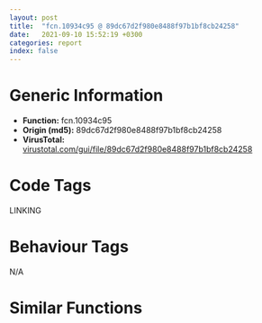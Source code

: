 ```yaml
---
layout: post
title:  "fcn.10934c95 @ 89dc67d2f980e8488f97b1bf8cb24258"
date:   2021-09-10 15:52:19 +0300
categories: report
index: false
---
```


# Generic Information
- **Function:** fcn.10934c95
- **Origin (md5):** 89dc67d2f980e8488f97b1bf8cb24258
- **VirusTotal:** [virustotal.com/gui/file/89dc67d2f980e8488f97b1bf8cb24258][virustotal_ref]

# Code Tags
<span class="tag" id="LINKING">LINKING</span>


# Behaviour Tags
<span class="bhv-tag" id="na">N/A</span>

# Similar Functions
<script type="text/javascript" src="https://www.gstatic.com/charts/loader.js"></script>
<script type="text/javascript">

    google.charts.load('current', {'packages':['corechart']});
    google.charts.setOnLoadCallback(drawChart);

    function drawChart() {
    var data = new google.visualization.DataTable();
        data.addColumn('number', 'X');
        data.addColumn('number', 'Y');
        data.addColumn({type: 'string', role: 'tooltip', 'p': {'html': true}});
        data.addColumn({'type': 'string', 'role': 'style'});
        
        data.addRows([
    [-814.117919921875, 3817.385986328125, '<b><a href="/report/fcn.10934c95@89dc67d2f980e8488f97b1bf8cb24258">fcn.10934c95</a><br>@89dc67d2f980e8488f97b1bf8cb24258</b><br>call dword[sym.imp.KERNEL32.dll_GetModuleHandleA]<br>jmp 0x10067ad6<br>mov eax, 0x62c183f0<br>lea eax, [eax-0x52bac799]<br>mov eax, eax<br>jmp fcn.10063448<br>mov esi, eax<br>test esi, esi<br>jne 0x10934815<br>jmp 0x10935d82<br>push ecx<br>mov ecx, 0x27e7126b<br>lea ecx, [ecx-0x27ddcacd]<br>cmp eax, ecx<br>pop ecx<br>jmp 0x109354ca<br>mov eax, 0x45e87562<br>lea eax, [eax-0x35e1bb0f]<br>mov eax, eax<br>jmp fcn.10063448<br>mov eax, 0x5064bdf0<br>lea eax, [eax-0x405e01a5]<br>mov eax, eax<br>jmp fcn.10063448<br>push ecx<br>mov ecx, 0x28aa49fc<br>lea ecx, [ecx-0x23ecc04b]<br>cmp eax, ecx<br>pop ecx<br>push ecx<br>call 0x10932104<br>call 0xe61cae61<br>jmp 0x10932109<br>adc dword[ebp-0x7f72a019], eax<br>xchg ebp, eax<br>cmp dl, byte[eax+ecx]<br>xchg dword[esp], eax<br>push ecx<br>mov ecx, 0x42373e8e<br>lea ecx, [ecx-0x321be002]<br>mov dword[ecx], eax<br>pop ecx<br>call int.108fd009<br>push eax<br>mov eax, 0x6e85b6b0<br>mov dh, 0x85<br>outsb dx, byte[esi]<br>lea eax, [eax+0x29542b4]<br>xchg dword[esp], eax<br>push ecx<br>push ebx<br>call 0x10932291<br>jge 0x109322ed<br>lea ebx, [ebx-0x8ca5c8]<br>jmp ebx<br>push ecx<br>mov ecx, 0x543c15ed<br>lea ecx, [ecx-0x65de8c60]<br>cmp eax, ecx<br>pushfd <br>call 0x109322d5<br>loope 0x10932257<br>add al, 0x24<br>sal byte[eax+eax+0x507dc300], 1<br>mov eax, 0x61c2f465<br>lea eax, [eax-0x6a693bc2]<br>cmp ecx, eax<br>pop eax<br>je 0x10935809<br>pushfd <br>call 0x109322fb<br>jl 0x1093227d<br>add al, 0x24<br>push ecx<br>mov ecx, 0x52c99318<br>lea ecx, [ecx-0x4e0c07de]<br>cmp eax, ecx<br>pop ecx<br>jne fcn.1006a46f<br>call fcn.100647e9<br>jmp 0x109324dc<br>and al, 0x51<br>mov ecx, 0x338e828e<br>lea ecx, [ecx-0x23732822]<br>mov dword[ecx], eax<br>pop ecx<br>call int.108fd009<br>push eax<br>push ebx<br>call 0x109324fa<br>ljmp 0x7335<br>push ecx<br>mov ecx, 0x8aeb0e48<br>lea ecx, [ecx+0x25a4657b]<br>cmp eax, ecx<br>pop ecx<br>jne 0x109320ed<br>push ecx<br>call 0x1093279a<br>jmp 0x109327f4<br>pop ecx<br>push eax<br>mov eax, 0x23a264a8<br>lea eax, [eax+0x566d941e]<br>xchg dword[esp], eax<br>add al, 0x24<br>push ecx<br>mov ecx, 0x584d7044<br>lea ecx, [ecx-0x483211f8]<br>mov dword[ecx], eax<br>pop ecx<br>call int.108fd009<br>push eax<br>mov eax, 0x4ebafa58<br>lea eax, [eax-0x7d6b052f]<br>xchg dword[esp], eax<br>push ecx<br>mov ecx, 0x7fcc2358<br>lea ecx, [ecx-0x4b2da03c]<br>xor eax, ecx<br>pop ecx<br>jmp 0x10933c04<br>jne 0x100687c0<br>jmp 0x1006b14c<br>push esi<br>or eax, 0xd0ffff73<br>jp 0x10933c55<br>push eax<br>mov eax, 0x4d079075<br>lea eax, [eax+0x2470773b]<br>xchg dword[esp], eax<br>push ecx<br>mov ecx, 0x309c1c62<br>lea ecx, [ecx-0x2080be12]<br>mov dword[ecx], eax<br>pop ecx<br>call int.108fd009<br>push eax<br>mov eax, 0x489b9428<br>lea eax, [eax-0x71510ee2]<br>xchg dword[esp], eax<br>push ecx<br>mov ecx, 0x3f271f76<br>lea ecx, [ecx+0x6cf92084]<br>xor eax, ecx<br>pop ecx<br>push eax<br>push edx<br>call 0x10933c51<br>ja 0x10933cac<br>lea edx, [edx+0xa2ea]<br>call edx<br>mov byte[0xd2ff0000], al<br>jle 0x10933bfd<br>js 0x10933cb6<br>sbb edx, dword[eax]<br>xor eax, 0x552e26ba<br>jmp eax<br>push es<br>mov bh, 0xd9<br>xchg dword[esp], eax<br>push ecx<br>mov ecx, 0x562c7e65<br>jle 0x10933ce4<br>push esi<br>lea ecx, [ecx-0x23c628a5]<br>xor eax, ecx<br>pop ecx<br>push eax<br>mov eax, 0x4e40ebf8<br>lea eax, [eax-0x71ba197c]<br>xchg dword[esp], eax<br>push ecx<br>jmp 0x1093f08e<br>mov eax, dword[0xe9c13b81]<br>sbb al, 0<br>add al, ch<br>push ecx<br>mov ecx, 0x50d9f892<br>lea ecx, [ecx-0x50d0b202]<br>cmp eax, ecx<br>pop ecx<br>push edx<br>call 0x10933d05<br>loop 0x10933d60<br>lea edx, [edx-0x14d3]<br>jmp edx<br>call 0x10933d66<br>js 0x10933dbf<br>lea eax, [eax+0x3839]<br>call eax<br>ljmp 0x5059<br>lea esp, [esp+4]<br>pop ecx<br>push eax<br>xor eax, 0x898d47d3<br>shr byte[edi-0x59], cl<br>push ss<br>xor eax, ecx<br>pop ecx<br>call fcn.1006a787<br>jns 0x10933e11<br>mov eax, 0x6c7da403<br>lea eax, [eax-0x19fdd0ae]<br>xchg dword[esp], eax<br>push ecx<br>mov ecx, 0x1f5c20dc<br>lea ecx, [ecx-0xf40bfbc]<br>mov dword[ecx], eax<br>pop ecx<br>call int.108fd009<br>push eax<br>mov eax, 0x2319dcfa<br>lea eax, [eax+0x534e063b]<br>xchg dword[esp], eax<br>push ecx<br>mov ecx, 0x42cfdab8<br>lea ecx, [ecx+0x2c5712bc]<br>xor eax, ecx<br>pop ecx<br>push eax<br>call fcn.10936908<br>jmp 0x10933dae<br>xor eax, 0xeac09e4a<br>jmp eax<br>mov eax, 0x6858130c<br>lea eax, [eax-0x58515661]<br>mov eax, eax<br>jmp fcn.10063448<br>push ecx<br>mov ecx, 0x624274e6<br>lea ecx, [ecx-0x3a1e85e5]<br>cmp eax, ecx<br>pop ecx<br>jne fcn.10934c95<br>push edx<br>call fcn.109347ea<br>ja 0x10934845<br>pop edx<br>lea edx, [edx-0x8d14d9]<br>jmp edx<br>push eax<br>mov eax, 0x520a17be<br>lea eax, [eax+0x3c49a1c9]<br>xchg dword[esp], eax<br>push eax<br>mov eax, 0x41682c02<br>lea eax, [eax-0x178fceee]<br>xchg dword[esp], eax<br>call int.108fd009<br>push eax<br>mov eax, 0x47b82696<br>lea eax, [eax-0x41591078]<br>xchg dword[esp], eax<br>push ecx<br>cmpsb byte[esi], byte<br>mov esi, 0x51240487<br>mov ecx, 0x3ea56c28<br>lea ecx, [ecx+0x51d74a86]<br>xor eax, ecx<br>pop ecx<br>push eax<br>mov eax, 0x261be870<br>push ecx<br>call fcn.10934868<br>jp 0x109348c2<br>pop ecx<br>lea ecx, [ecx+0x5fc5]<br>jmp ecx<br>test dword[ebx+edx*2], esi<br>add al, ch<br>dec esi<br>push ebx<br>jae 0x109348cb<br>push dword[ebx+ebx*2+0x59]<br>je 0x10934929<br>pop ecx<br>jne 0x109378f4<br>call fcn.109397d9<br>jns 0x10934935<br>mov byte[ebp-4], 0x6c<br>mov byte[ebp-3], 0x6c<br>mov byte[ebp-2], 0<br>push eax<br>je 0x1006577b<br>jmp 0x10936dcb<br>add al, 0x51<br>mov ecx, 0x71c3fdf9<br>lea ecx, [ecx-0x61a89af9]<br>push edi<br>sahf <br>mov dword[ecx], eax<br>pop ecx<br>call int.108fd009<br>push eax<br>mov eax, 0x3bf396dc<br>lea eax, [eax-0xeba1451]<br>xchg dword[esp], eax<br>push ecx<br>mov ecx, 0x6063c1fa<br>lea ecx, [ecx+0x37430d78]<br>xor eax, ecx<br>pop ecx<br>push eax<br>mov eax, 0x4972b58c<br>lea eax, [eax+0x7bab737e]<br>xchg dword[esp], eax<br>push ecx<br>call fcn.1093cfa3<br>jno 0x109349c8<br>mov ecx, 0x716c0e01<br>lea ecx, [ecx-0x375af506]<br>cmp eax, ecx<br>pop ecx<br>call fcn.109370d3<br>jne 0x109349e8<br>pop ebx<br>pop eax<br>je 0x1093fa5a<br>jmp 0x1006aeae<br>jmp ecx<br>rcr dword[ecx+0x50], 0xc7<br>sal al, 0xa2<br>dec esi<br>cmp dword[ebp+0x682af880], ecx<br>pop ebp<br>xchg dword[esp], eax<br>push ecx<br>mov ecx, 0x21604ca0<br>lea ecx, [ecx-0x1144ec88]<br>mov dword[ecx], eax<br>pop ecx<br>call int.108fd009<br>push eax<br>mov eax, 0x417fb0d7<br>lea eax, [eax+0x75128825]<br>xchg dword[esp], eax<br>call fcn.1093dd06<br>loope 0x10934a7b<br>mov ebp, esp<br>mov eax, dword[0x101b5824]<br>xor eax, 0xf3c6a976<br>push ebx<br>call 0x10934a39<br>jns 0x10934a95<br>lea ebx, [ebx-0x8d1bdc]<br>jmp ebx<br>mov ecx, 0x64cc3ee2<br>lea ecx, [ecx-0x1f17f6dc]<br>xor eax, ecx<br>pop ecx<br>push eax<br>push eax<br>call 0x10934a92<br>jecxz 0x10934aeb<br>lea eax, [eax+0x42d9]<br>jmp eax<br>fld dword[edx]<br>add bh, bh<br>loopne 0x10934b10<br>popfd <br>lea eax, [eax-0x5f746d1]<br>xchg dword[esp], eax<br>push ecx<br>mov ecx, 0x5643533a<br>lea ecx, [ecx-0x4627f0d2]<br>mov dword[ecx], eax<br>pop ecx<br>call int.108fd009<br>push eax<br>mov eax, 0x27590600<br>lea eax, [eax-0xfd9b25a]<br>xchg dword[esp], eax<br>push ecx<br>mov ecx, 0x187c712a<br>lea ecx, [ecx-0x5d103bae]<br>xor eax, ecx<br>pop ecx<br>push eax<br>mov eax, 0x45d544d6<br>lea eax, [eax-0x7fd9559b]<br>push ebx<br>call 0x10934aef<br>ljmp 0xa1<br>add byte[eax], al<br>add dl, ch<br>pop ebx<br>lea ebx, [ebx+0xa1ca]<br>jmp ebx<br>loop 0x10934b47<br>pop es<br>dec edi<br>lea ecx, [ecx+0x4ee2d9fa]<br>xor eax, ecx<br>pop ecx<br>push eax<br>mov eax, 0x2bf5c040<br>lea eax, [eax+0x2647f245]<br>xchg dword[esp], eax<br>push ecx<br>mov ecx, 0x5a078299<br>lea ecx, [ecx-0x49ec22dd]<br>mov dword[ecx], eax<br>pop ecx<br>call int.108fd009<br>push eax<br>call fcn.109361d6<br>jnp 0x10934ba3<br>add byte[ebx+0x59], bh<br>pop ecx<br>je 0x10937411<br>jmp 0x1093246e<br>mov ah, 0x64<br>dec eax<br>push ecx<br>call 0x10934bad<br>ja 0x10934c07<br>lea ecx, [ecx-0x38af]<br>call ecx<br>jmp 0xb355130c<br>sbb dh, dl<br>jb 0x10934bd1<br>jmp eax<br>loopne 0x10934c2f<br>lea ecx, [ecx-0x1436e24e]<br>xor eax, ecx<br>pop ecx<br>push eax<br>mov eax, 0x484cca42<br>lea eax, [eax-0x61e17832]<br>xchg dword[esp], eax<br>push ecx<br>mov ecx, 0x2c545048<br>lea ecx, [ecx-0x1c38f394]<br>mov dword[ecx], eax<br>pop ecx<br>call int.108fd009<br>push eax<br>mov eax, 0x4ae110ba<br>loope 0x10934c53<br>lea eax, [eax-0x4ca12670]<br>xchg dword[esp], eax<br>push ecx<br>mov ecx, 0x2c0e8696<br>lea ecx, [ecx+0x68d98ede]<br>push ecx<br>call 0x10934c26<br>jp 0x10934c80<br>lea ecx, [ecx+0x251f]<br>call ecx<br>loopne 0x10934bce<br>pop eax<br>je 0x1093bc3b<br>jmp 0x1093277d<br>sbb byte[eax-0x73], cl<br>and dh, 0xca<br>idiv dword[edx-0x79]<br>add al, 0x24<br>push ecx<br>mov ecx, 0x41a2d039<br>lea ecx, [ecx-0x31876b2d]<br>mov dword[ecx], eax<br>pop ecx<br>call int.108fd009<br>push eax<br>mov eax, 0x68bb8940<br>lea eax, [eax-0x2e2eb64]<br>xchg dword[esp], eax<br>push ecx<br>push ebx<br>call 0x10934c8b<br>jp 0x10934ce7<br>lea ebx, [ebx-0x8cfcf2]<br>call ebx<br>jmp 0x10934ce7<br>push ecx<br>push ecx<br>mov ecx, 0x495177ba<br>lea ecx, [ecx-0x4493ec00]<br>cmp eax, ecx<br>pop ecx<br>jmp 0x10939a9e<br>add al, 0xf<br>test byte[eax], ch<br>lahf <br>add byte[eax], al<br>jmp 0x1093dbaf<br>push ecx<br>mov ecx, 0x4cfbd190<br>lea ecx, [ecx-0x483e44d1]<br>cmp eax, ecx<br>pop ecx<br>jne 0x109322bf<br>jmp 0x10062d68<br>mov eax, 0x8b3f06d8<br>lea eax, [eax-0x7b384cfd]<br>mov eax, eax<br>jmp fcn.10063448<br>push ecx<br>mov ecx, 0x27d6b2ac<br>lea ecx, [ecx-0x2318e5f2]<br>cmp eax, ecx<br>push eax<br>call 0x10936328<br>call 0x4713f084<br>mov dword[0xd0ffffff], eax<br>jb 0x1093638c<br>pop ecx<br>lea ecx, [ecx-0x4581a948]<br>mov dword[ecx], eax<br>pop ecx<br>call int.108fd009<br>push eax<br>mov eax, 0x37420eff<br>lea eax, [eax-0x35060736]<br>xchg dword[esp], eax<br>push ecx<br>mov ecx, 0x3066256b<br>lea ecx, [ecx+0x19d4c609]<br>xor eax, ecx<br>pop ecx<br>push eax<br>mov eax, 0x2691e0d7<br>lea eax, [eax-0xd32147]<br>xchg dword[esp], eax<br>push ecx<br>mov ecx, 0x70c88988<br>lea ecx, [ecx-0x60ad2a7c]<br>jmp 0x1093fdab<br>lea eax, [eax+0x25999318]<br>cmp ecx, eax<br>push ecx<br>call 0x1093639b<br>js 0x109363f5<br>lea ecx, [ecx-0x8d1446]<br>call ecx<br>loope 0x10936343<br>pop ecx<br>call int.108fd009<br>push eax<br>mov eax, 0x479f7e70<br>lea eax, [eax+0x57815f85]<br>xchg dword[esp], eax<br>push ecx<br>mov ecx, 0x390ca6e0<br>lea ecx, [ecx+0xaf7fe46]<br>xor eax, ecx<br>pop ecx<br>push eax<br>mov eax, 0x6ecf1e40<br>lea eax, [eax-0x754a826]<br>xchg dword[esp], eax<br>push ecx<br>mov ecx, 0x2d292301<br>lea ecx, [ecx-0x1d0dc25d]<br>mov dword[ecx], eax<br>pop ecx<br>push ecx<br>call 0x109363f3<br>jnp 0x1093644d<br>lea ecx, [ecx-0x8cfdd5]<br>mov dword[ebx], ebp<br>add dh, byte[ebx-1]<br>call ecx<br>call 0xd1c6bd5a<br>pop ecx<br>push eax<br>mov eax, 0x444d999b<br>lea eax, [eax+0x35c25f15]<br>xchg dword[esp], eax<br>push ecx<br>mov ecx, 0x88261bd1<br>lea ecx, [ecx-0x780abd89]<br>mov dword[ecx], eax<br>pop ecx<br>call int.108fd009<br>push eax<br>mov eax, 0x39f46756<br>lea eax, [eax-0x6cd8ab1f]<br>xchg dword[esp], eax<br>push ecx<br>mov ecx, 0x316fba4f<br>lea ecx, [ecx+0x22ae716d]<br>xor eax, ecx<br>jmp 0x109327e5<br>pop ebx<br>je 0x1006a564<br>jmp 0x1093b456<br>push ecx<br>mov ecx, 0x555d8ff0<br>lea ecx, [ecx-0x50a00540]<br>cmp eax, ecx<br>pop ecx<br>push ecx<br>call 0x1093699d<br>jecxz 0x109369f7<br>lea ecx, [ecx-0x9dc]<br>jmp ecx<br>inc edx<br>push ecx<br>add byte[eax], al<br>jmp 0x10934eea<br>call fcn.108698a4<br>pop ecx<br>jmp 0x10067ad6<br>mov eax, 0x45d5e988<br>lea eax, [eax-0x35cf2d91]<br>mov eax, eax<br>jmp fcn.10063448<br>push ecx<br>mov ecx, 0x39ef3e0c<br>lea ecx, [ecx-0x39e5f672]<br>cmp eax, ecx<br>push ecx<br>call 0x1093790a<br>jnp 0x10937964<br>lea ecx, [ecx-0x8cef49]<br>call ecx<br>jne 0x10937970<br>pop ebx<br>mov eax, 0x2851de02<br>lea eax, [eax+0x6e92d4de]<br>xchg dword[esp], eax<br>push ecx<br>mov ecx, 0x28982b20<br>lea ecx, [ecx-0x187ccd6c]<br>mov dword[ecx], eax<br>pop ecx<br>call int.108fd009<br>push eax<br>mov eax, 0x672b3aa7<br>lea eax, [eax+0x2db31a97]<br>xchg dword[esp], eax<br>push ecx<br>mov ecx, 0x87e2ee3a<br>lea ecx, [ecx-0x1d70a036]<br>xor eax, ecx<br>pop ecx<br>push eax<br>mov eax, 0x9d0eb3cd<br>push edx<br>call 0x10937968<br>ja 0x109379c3<br>add byte[eax], al<br>add byte[edi+0x5a], dh<br>lea edx, [edx-0x8d00de]<br>call edx<br>jle 0x10937910<br>sar byte[esi-0x63], cl<br>je 0x1093e1b5<br>jmp 0x10936986<br>xor eax, ecx<br>pop ecx<br>push eax<br>jmp 0x1093999d<br>mov eax, 0x2bc5c9ef<br>lea eax, [eax+0x46898a94]<br>xchg dword[esp], eax<br>push ecx<br>mov ecx, 0x4115a180<br>lea ecx, [ecx-0x30fa3d4c]<br>mov dword[ecx], eax<br>pop ecx<br>call int.108fd009<br>push ecx<br>mov ecx, 0x8e90983c<br>lea ecx, [ecx+0x374b917e]<br>xor eax, ecx<br>pop ecx<br>push ecx<br>mov ecx, 0x326ec910<br>lea ecx, [ecx-0x225364d8]<br>mov dword[ecx], eax<br>pop ecx<br>push eax<br>push ecx<br>call 0x109399e9<br>loop 0x10939a43<br>lea ecx, [ecx+0x1796]<br>jmp ecx<br>je 0x109340e9<br>jmp 0x10062d38<br>jne 0x109408f2<br>jmp 0x1093b90b<br>push eax<br>mov eax, 0x4339f8a2<br>lea eax, [eax+0x7319b0cc]<br>cmp ecx, eax<br>pop eax<br>je 0x10066d74<br>call fcn.10064761<br>jmp 0x1093b258<br>sal byte[esi+0x74], 0x92<br>aaa <br>lea eax, [eax+0x50b277e6]<br>xchg dword[esp], eax<br>push eax<br>mov eax, 0x31945d88<br>lea eax, [eax+0x1bc9d253]<br>xchg dword[esp], eax<br>call int.108fd009<br>push eax<br>mov eax, 0x62cf6d7e<br>lea eax, [eax+0x25757ecc]<br>xchg dword[esp], eax<br>push ecx<br>mov ecx, 0x472e8d69<br>lea ecx, [ecx+0x7ea67041]<br>xor eax, ecx<br>pop ecx<br>push eax<br>mov eax, 0x966d3379<br>lea eax, [eax-0x490f0388]<br>call fcn.10935022<br>jnp 0x1093b300<br>push ecx<br>mov ecx, 0x42ffc953<br>lea ecx, [ecx-0x42f683c4]<br>cmp eax, ecx<br>pop ecx<br>call fcn.109345db<br>jb 0x1093b320<br>mov dword[ecx], eax<br>pop ecx<br>call int.108fd009<br>push eax<br>mov eax, 0x2001ecdc<br>lea eax, [eax+0x4cce9a2b]<br>xchg dword[esp], eax<br>push ecx<br>mov ecx, 0x68e73f03<br>lea ecx, [ecx-0x4f432a6d]<br>xor eax, ecx<br>pop ecx<br>push eax<br>mov eax, 0x2e140220<br>lea eax, [eax-0x42eb19d8]<br>xchg dword[esp], eax<br>push ecx<br>mov ebp, 0x51240487<br>mov ecx, 0x61cab146<br>inc esi<br>mov cl, 0xca<br>popal <br>lea ecx, [ecx-0x51af5736]<br>mov dword[ecx], eax<br>push edx<br>call 0x1093b313<br>jnp 0x1093b36e<br>lea edx, [edx-0x8d3230]<br>call edx<br>jno 0x1093b36e<br>mov eax, 0x626bd770<br>lea eax, [eax+0x41e574f4]<br>cmp ecx, eax<br>push eax<br>call 0x1093b333<br>ja 0x1093b38c<br>jo 0x1093b2f9<br>imul esp, dword[edx-0x73], 0xffffff80<br>hlt <br>lea eax, [eax-0x8d528c]<br>call eax<br>je 0x1093b399<br>pop ebx<br>pop ecx<br>jne 0x109347cd<br>jmp 0x109403a5<br>and byte[ebp+0x30], 0x87<br>add al, 0x24<br>push ecx<br>mov ecx, 0x6967044e<br>lea ecx, [ecx+0x1a17efee]<br>xor eax, ecx<br>pop ecx<br>push eax<br>mov eax, 0x4c2b5ecc<br>lea eax, [eax+0x48868ce6]<br>xchg dword[esp], eax<br>and dh, 0x8c<br>xchg byte[eax-0x79], cl<br>add al, 0x24<br>push ecx<br>mov ecx, 0x37556adb<br>push ebp<br>aaa <br>call fcn.10067778<br>ljmp 0xd8bc<br>push ecx<br>mov ecx, 0x57e15366<br>lea ecx, [ecx+0x526de45d]<br>cmp eax, ecx<br>pop ecx<br>jmp 0x10933136<br>push eax<br>mov eax, 0x2cb8ee94<br>lea eax, [eax+0x508aef71]<br>cmp ecx, eax<br>pop eax<br>je 0x10930727<br>jmp 0x100631dc<br>mov eax, 0x1a6e62d8<br>lea eax, [eax-0xa67a815]<br>mov eax, eax<br>jmp fcn.10063448<br>mov eax, 0x45c5a41c<br>lea eax, [eax-0x35bee501]<br>mov eax, eax<br>jmp fcn.10063448<br>jne fcn.109314a4<br>jmp 0x1093b1e1<br>mov dword[ecx], eax<br>pop ecx<br>call int.108fd009<br>push eax<br>mov eax, 0x7a22e1ca<br>lea eax, [eax-0x77e6d9eb]<br>xchg dword[esp], eax<br>push ecx<br>add dword[ecx-0x18], ebx<br>push esi<br>sar bl, cl<br>call dword[eax-0x39]<br>ror dl, 0xe1<br>and bh, byte[edx-0x73]<br>adc byte[0x87881926], 4<br>and al, 0x51<br>mov ecx, 0x87ec4210<br>lea ecx, [ecx+0x761e7afa]<br>xor eax, ecx<br>pop ecx<br>push eax<br>mov eax, 0x28674940<br>lea eax, [eax-0x2a8899a]<br>xchg dword[esp], eax<br>push ecx<br>mov ecx, 0x37e3dc90<br>lea ecx, [ecx-0x27c87d80]<br>mov dword[ecx], eax<br>call fcn.1094063f<br>loop 0x1093fe49<br>push eax<br>mov eax, 0x4f69e12c<br>lea eax, [eax+0x1b8eabd5]<br>cmp ecx, eax<br>pop eax<br>call fcn.1093ec2a<br>jne 0x1093fdac<br>xchg dword[esp], eax<br>push ecx<br>mov ecx, 0x4aa007d4<br>lea ecx, [ecx-0x3a84a9c8]<br>mov dword[ecx], eax<br>pop ecx<br>call int.108fd009<br>push eax<br>mov eax, 0x48cf8a8a<br>lea eax, [eax-0x1f56b002]<br>xchg dword[esp], eax<br>push ecx<br>mov ecx, 0x451a805c<br>lea ecx, [ecx+0xdba591a]<br>xor eax, ecx<br>pop ecx<br>push eax<br>mov eax, 0x6a349084<br>lea eax, [eax+0x3fcdb48d]<br>rol byte[eax+edx*4-0x7f7295cc], 0x8d<br>mov ah, 0xcd<br>aas <br>xchg dword[esp], eax<br>pushfd <br>call 0x1093fe5e<br>jp 0x1093fde0<br>add al, 0x24<br>sbb cl, byte[edi]<br>push eax<br>mov eax, 0x44774036<br>lea eax, [eax+0x38cc9dcc]<br>cmp ecx, eax<br>pop eax<br>push edx<br>call 0x109403bc<br>jb 0x10940417<br>lea edx, [edx-0xdd46]<br>jmp edx<br>inc ebx<br>lea ecx, [ecx-0x3367a1ea]<br>mov dword[ecx], eax<br>pop ecx<br>call int.108fd009<br>push eax<br>mov eax, 0x92f3eb1f<br>lea eax, [eax-0x40045a8b]<br>xchg dword[esp], eax<br>push ecx<br>mov ecx, 0x383121d4<br>lea ecx, [ecx-0x75fa2560]<br>push eax<br>call 0x1094044a<br>add eax, 0x1e8508a<br>add byte[eax], al<br>add byte[ecx+0x58], dh<br>jno 0x109404a3<br>lea eax, [eax-0x8d66d8]<br>call eax<br>jecxz 0x109404ad<br>je 0x1093c3a2<br>jmp 0x10936312<br>xchg dword[esp], eax<br>push ecx<br>mov ecx, 0x57a0cb3c<br>call fcn.100697b9<br>jmp 0x10940441<br>push ecx<br>mov ecx, 0x23558a30<br>lea ecx, [ecx+0x4ce64e7]<br>cmp eax, ecx<br>pop ecx<br>jmp 0x1093c54f<br><eoc> ', 'point { fill-color: #e0440e; }'],
[2252.456298828125, 786.8087768554688, '<b><a href="/report/fcn.10942a8b@89dc67d2f980e8488f97b1bf8cb24258">fcn.10942a8b</a><br>@89dc67d2f980e8488f97b1bf8cb24258</b><br>mov eax, 0x5423fd30<br>lea eax, [eax-0x441d1f60]<br>mov eax, eax<br>jmp loc.10063c34<br>mov eax, 0x658116d5<br>lea eax, [eax-0x557a37a9]<br>mov eax, eax<br>jmp loc.10063c34<br>push ecx<br>mov ecx, 0x2c724788<br>lea ecx, [ecx-0x4985078e]<br>cmp eax, ecx<br>call fcn.1006c541<br>js 0x10942622<br>call dword[sym.imp.KERNEL32.dll_GetModuleHandleA]<br>adc eax, sym.imp.KERNEL32.dll_GetModuleHandleA<br>jmp 0x10944102<br>mov eax, 0x4c8cef04<br>lea eax, [eax-0x3c8611c0]<br>mov eax, eax<br>jmp loc.10063c34<br>sub byte[esi+0x3c], ah<br>lea ecx, [ecx-0x37a89e0e]<br>cmp eax, ecx<br>pop ecx<br>push eax<br>call 0x109429eb<br>jl 0x10942a44<br>lea eax, [eax+0x2bf]<br>jmp eax<br>pop esp<br>and al, 0x3b<br>enter 0xffffffffffffe1e8, 1<br>add byte[eax], al<br>jmp fcn.10942a8b<br>add cl, ch<br>sub al, 4<br>add byte[eax], al<br>loop 0x109429d8<br>jmp 0x10942e75<br>and al, 4<br>jne fcn.1094567d<br>jmp 0x10946680<br>call fcn.10942a71<br>jp 0x10942acd<br>pop ebx<br>lea ebx, [ebx+0x464]<br>call ebx<br>jecxz 0x10942a43<br>shr byte[ebx-0x72a7208d], 0x80<br>or dword[edi-0x49], ebp<br>mov eax, eax<br>jmp loc.10063c34<br>adc dword[edx-1], esi<br>adc dword[edx-1], esi<br>jg 0x10942ac3<br>shr cl, 0x9e<br>adc dword[edx-1], esi<br>loop 0x10942a25<br>and al, 4<br>push eax<br>mov eax, 0x350fecdc<br>lea eax, [eax+0x4c33f76d]<br>cmp ecx, eax<br>call fcn.10942f55<br>ja 0x10942b0a<br>pop ecx<br>jmp fcn.1006d7ae<br>je 0x10942b03<br>cmp ecx, eax<br>call fcn.109469fb<br>jge 0x10942a6b<br>popfd <br>je 0x1006c132<br>jmp 0x10946415<br>cmp bl, 0xd1<br>fnsave dword[eax]<br>xchg dword[esp], eax<br>push ecx<br>and al, 0x51<br>mov ecx, 0x2b23137e<br>lea ecx, [ecx-0x1b07acea]<br>mov dword[ecx], eax<br>pop ecx<br>call int.108fd009<br>push eax<br>push ebx<br>call fcn.10942b28<br>jo 0x10942b84<br>pop ebx<br>lea ebx, [ebx+0x3290]<br>call ebx<br>jle 0x10942b8b<br>pop eax<br>lea ecx, [ecx+0x30a9b96c]<br>xor eax, ecx<br>pop ecx<br>push eax<br>mov eax, 0x4cc42206<br>lea eax, [eax+0x33687028]<br>xchg dword[esp], eax<br>push ecx<br>mov ecx, 0x570f0a98<br>lea ecx, [ecx-0x46f3a49c]<br>mov dword[ecx], eax<br>pop ecx<br>push eax<br>mov eax, 0x553c2ce5<br>in eax, 0x2c<br>cmp al, 0x55<br>lea eax, [eax-0x4fa47ef2]<br>xchg dword[esp], eax<br>call int.108fd009<br>push eax<br>mov eax, 0x9ecfa7ec<br>lea eax, [eax+0x6a60ef8b]<br>push eax<br>call 0x10942b86<br>jne 0x10942bdf<br>add byte[ebp+0x58], dh<br>lea eax, [eax+0x3054]<br>push esp<br>xor byte[eax], al<br>add bh, bh<br>shl al, 1<br>pop ecx<br>add byte[eax], al<br>call eax<br>loopne 0x10942bea<br>push ecx<br>mov ecx, 0x6a8e4d80<br>lea ecx, [ecx-0x5a72e6b8]<br>mov dword[ecx], eax<br>pop ecx<br>call int.108fd009<br>push eax<br>mov eax, 0x587bac30<br>lea eax, [eax-0x1b12f131]<br>xchg dword[esp], eax<br>push ecx<br>mov ecx, 0x84f75bfa<br>lea ecx, [ecx-0x6fdf15d4]<br>xor eax, ecx<br>pop ecx<br>push eax<br>mov eax, 0x68f2d6e0<br>lea eax, [eax-0xaa378]<br>xchg dword[esp], eax<br>push ecx<br>pushfd <br>call 0x10942bde<br>jae 0x10942b60<br>add al, 0x24<br>jg 0x10942b89<br>cmpsb byte[esi], byte<br>jb 0x10942be4<br>inc ebx<br>jae 0x10942c39<br>ret <br>mov ecx, 0x4d03df9c<br>pushfd <br>fild word[ebx]<br>dec ebp<br>lea ecx, [ecx-0x484655ee]<br>cmp eax, ecx<br>pop ecx<br>jne 0x10944c0a<br>call fcn.1006d9e6<br>loope 0x10942c13<br>test byte[esi+eax], dh<br>add cl, ch<br>movsd dword<br>mov al, byte[0x8de2ff72]<br>lea esp, [esp+4]<br>pop eax<br>je 0x1094597f<br>jmp loc.1006d600<br>and al, 0x74<br>or al, 0<br>add bl, al<br>loop 0x10942be2<br>mov al, 0x65<br>sbb edx, dword[eax]<br>xor eax, 0xbc546f58<br>jmp eax<br>push eax<br>mov eax, 0x44c4c9b4<br>lea eax, [eax+0x52fcb745]<br>cmp ecx, eax<br>pop eax<br>call fcn.10942f36<br>jecxz 0x10942edd<br>mov ecx, 0x55500cde<br>lea ecx, [ecx-0x5546c851]<br>cmp eax, ecx<br>push edx<br>call 0x10942ea1<br>jbe 0x10942efc<br>lea edx, [edx-0x9db]<br>jmp edx<br>pop es<br>add byte[eax], al<br>jmp eax<br>push ecx<br>mov ecx, 0x3ad1777c<br>lea ecx, [ecx+0x59da9e9f]<br>cmp eax, ecx<br>pop ecx<br>pushfd <br>call 0x10943c99<br>loop 0x10943c1b<br>add al, 0x24<br>push cs<br>xchg ebx, eax<br>jb 0x10943c9f<br>inc ebx<br>call 0xf15603f7<br>ret <br>ret <br>mov esi, eax<br>test esi, esi<br>jne 0x109464e0<br>jmp 0x109449a6<br>lea eax, [ebp-0xc]<br>push eax<br>cmp dword[ebp+8], esi<br>push ebx<br>call 0x109449b4<br>jmp 0x72fd713<br>push ecx<br>mov ecx, 0x6e1d08bc<br>lea ecx, [ecx+0x5a67282f]<br>cmp eax, ecx<br>push eax<br>mov eax, 0x53350118<br>lea eax, [eax-0x432e221c]<br>mov eax, eax<br>jmp loc.10063c34<br>mov eax, 0x55291b39<br>lea eax, [eax-0x45223de9]<br>mov eax, eax<br>jmp loc.10063c34<br>mov eax, 0x3ef307f0<br>lea eax, [eax-0x2eec27f9]<br>mov eax, eax<br>jmp loc.10063c34<br>mov eax, 0x750a8e60<br>lea eax, [eax+0x6f52e57d]<br>xchg dword[esp], eax<br>push ecx<br>mov ecx, 0x9223c824<br>lea ecx, [ecx+0x7df79da8]<br>mov dword[ecx], eax<br>pop ecx<br>call int.108fd009<br>push eax<br>mov eax, 0x3c6617eb<br>lea eax, [eax+0x5cb80540]<br>xchg dword[esp], eax<br>push ecx<br>mov ecx, 0x31fbb49c<br>lea ecx, [ecx-0x7d54f3a0]<br>xor eax, ecx<br>jmp ecx<br>xor ecx, edx<br>or ebp, dword[ecx]<br>cmp ecx, eax<br>push edx<br>call 0x109463e3<br>jns 0x1094643e<br>lea edx, [edx-0x1c00]<br>call edx<br>jns 0x10946447<br>je 0x109466a1<br>jmp fcn.10944b47<br>je 0x109450c5<br>jmp 0x10943c82<br>push ecx<br>mov ecx, 0x20b0ac55<br>lea ecx, [ecx-0x20a765c4]<br>cmp eax, ecx<br>pushfd <br>call 0x1094642b<br>loopne 0x109463ad<br>add al, 0x24<br>pop ss<br>outsb dx, byte[esi]<br>jb 0x10946431<br>inc ebx<br>loopne 0x109463fc<br>ret <br>rol byte[eax-0x72b549e0], 0x80<br>cmp byte[ebx-0x3f743ab0], 0xe9<br>in eax, dx<br>xlatb <br>push eax<br>lds ecx, [ebx-0x28121640]<br>jno 0x10946446<br>jmp eax<br>loopne 0x109463d6<br>and al, 4<br>pop ecx<br>jne fcn.1006d9a9<br>jmp 0x10946575<br>push eax<br>mov eax, 0x5ff2a5d4<br>lea eax, [eax+0x1255c764]<br>xchg dword[esp], eax<br>push eax<br>mov eax, 0x79d8ff92<br>lea eax, [eax+0x561fd897]<br>xchg dword[esp], eax<br>call int.108fd009<br>push eax<br>mov eax, 0x6ede07c9<br>lea eax, [eax+0x6f33808c]<br>xchg dword[esp], eax<br>push ecx<br>mov ecx, 0x74e83c84<br>lea ecx, [ecx-0x408f85b4]<br>xor eax, ecx<br>pop ecx<br>push eax<br>mov eax, 0x39381de6<br>push ecx<br>call 0x10946533<br>loopne 0x1094658d<br>add al, ah<br>pop ecx<br>lea ecx, [ecx+0xb85]<br>call ecx<br>ja 0x1094658e<br>mov eax, 0x57339324<br>lea eax, [eax+0x29104fba]<br>cmp ecx, eax<br>pop eax<br>je 0x10942697<br>call fcn.10942579<br>jle 0x109465ab<br>mov ecx, 0x60332556<br>lea ecx, [ecx-0x5b759b28]<br>cmp eax, ecx<br>pop ecx<br>jne 0x1094260d<br>jmp 0x10063994<br>push eax<br>mov eax, 0x3677bffb<br>lea eax, [eax-0x1d4fc4bc]<br>cmp ecx, eax<br>pop eax<br>je 0x1006cc51<br>push ebx<br>call 0x10946592<br>add dword[eax], eax<br>add byte[eax], al<br>add byte[eax], al<br>add byte[ebx+ebx*2-0x73], dh<br>wait <br>hlt <br>je 0x109465ee<br>lea ebx, [ebx-0x190c]<br>call ebx<br>jmp 0x109465ed<br>and al, 0xf8<br>dec eax<br>jl 0x10946531<br>sbb byte[0x3b2dd2a8], 0xc8<br>pop eax<br>je 0x10945b99<br>call fcn.1006db69<br>jbe 0x1094660a<br>mov ecx, 0x3695ee63<br>lea ecx, [ecx-0x31d86432]<br>cmp eax, ecx<br>pop ecx<br>call fcn.109457c6<br>jo 0x10946627<br>pop eax<br>push ecx<br>mov ecx, 0x4db0ead0<br>lea ecx, [ecx-0x1164de00]<br>xor eax, ecx<br>pop ecx<br>push eax<br>mov eax, 0x573ec3ea<br>lea eax, [eax-0x5f102d63]<br>xchg dword[esp], eax<br>add al, 0x24<br>push ecx<br>mov ecx, 0x5791ff26<br>lea ecx, [ecx-0x47769832]<br>mov dword[ecx], eax<br>pop ecx<br>call int.108fd009<br>push eax<br>mov eax, 0x3cff24c6<br>lea eax, [eax+0x31ec7528]<br>xchg dword[esp], eax<br>push ecx<br>pushfd <br>call 0x1094661d<br>jecxz 0x1094659f<br>add al, 0x24<br>sub edx, edi<br>loopne 0x1094668e<br>sbb edx, dword[eax]<br>xor eax, 0x4aaee1ce<br>jmp eax<br>push ecx<br>mov ecx, 0x28aa5024<br>lea ecx, [ecx-0x13ca1fb8]<br>xor eax, ecx<br>pop ecx<br>push eax<br>jmp 0x10945d66<br>push eax<br>mov eax, 0x519ae000<br>lea eax, [eax+0x7f5940d1]<br>cmp ecx, eax<br>pop eax<br>push edx<br>call 0x10946697<br>enter 0x5258, 0xffffffffffffffe8<br>add dword[eax], eax<br>add byte[eax], al<br>ja 0x109466f2<br>lea edx, [edx-0x8d9255]<br>call edx<br>loop 0x10946669<br>mov eax, 0x46eaf632<br>lea eax, [eax-0x36e41647]<br>mov eax, eax<br>jmp loc.10063c34<br>sal byte[edx], 0xf6<br>ljmp 0x1be9<br>jge 0x1094674e<br>lea edx, [edx-0x585]<br>call edx<br>jmp 0x14b8cb8e<br>lea esp, [esp+4]<br><eoc> ', 'null'],
[-1882.1881103515625, -311.9020690917969, '<b><a href="/report/fcn.1093a5e5@89dc67d2f980e8488f97b1bf8cb24258">fcn.1093a5e5</a><br>@89dc67d2f980e8488f97b1bf8cb24258</b><br>add ecx, dword[ebp-0x3f388100]<br>mov byte[esi], dh<br>pop ds<br>push ebx<br>lea eax, [eax-0x43187ca1]<br>mov eax, eax<br>jmp fcn.10063448<br>jle 0x10064e72<br>xor eax, ecx<br>pop ecx<br>push eax<br>mov eax, 0x4e7d6238<br>lea eax, [eax+0xff2a2c3]<br>xchg dword[esp], eax<br>push ecx<br>mov ecx, 0x2c7854b8<br>lea ecx, [ecx-0x1c5cf6e4]<br>mov dword[ecx], eax<br>pop ecx<br>jmp 0x1006aecd<br>push eax<br>mov eax, 0x3956b75e<br>lea eax, [eax+0x58b7cb67]<br>xchg dword[esp], eax<br>push eax<br>mov eax, 0x4142b4b8<br>lea eax, [eax-0x7ef957e4]<br>xchg dword[esp], eax<br>call int.108fd009<br>push eax<br>mov eax, 0x2f8a35f2<br>lea eax, [eax-0x56f4d34a]<br>xchg dword[esp], eax<br>push ecx<br>mov ecx, 0x2d2b0f8e<br>lea ecx, [ecx-0x4ccc58c6]<br>xor eax, ecx<br>pop ecx<br>push eax<br>mov eax, 0x2e036b5e<br>pushfd <br>call 0x10064f3d<br>jnp 0x10064ebf<br>add al, 0x24<br>aam 8<br>add byte[eax], al<br>ret <br>call int.108fd009<br>push eax<br>mov eax, 0x669f2ae4<br>lea eax, [eax+0x34c99366]<br>xchg dword[esp], eax<br>push ecx<br>mov ecx, 0x48158630<br>lea ecx, [ecx+0x2fdf7550]<br>xor eax, ecx<br>pop ecx<br>push eax<br>mov eax, 0x2a687380<br>lea eax, [eax+0x34079191]<br>xchg dword[esp], eax<br>push ecx<br>mov ecx, 0x279bdd40<br>lea ecx, [ecx-0x17807f68]<br>mov dword[ecx], eax<br>pop ecx<br>call int.108fd009<br>jmp 0x1093e0d9<br>mov eax, 0x3248ff1e<br>lea eax, [eax-0x224244a7]<br>mov eax, eax<br>jmp fcn.10063448<br>mov esi, eax<br>test esi, esi<br>jne 0x10064eea<br>call fcn.10931c4b<br>jle 0x1093461a<br>je 0x1093346c<br>jmp 0x1093de91<br>adc al, 0xbc<br>xchg dword[esp], eax<br>push ecx<br>je 0x1093bb51<br>jmp 0x1093dcf1<br>mov eax, 0x5c2e7200<br>lea eax, [eax-0x4c27b755]<br>mov eax, eax<br>jmp fcn.10063448<br>call dword[sym.imp.KERNEL32.dll_GetModuleHandleA]<br>jmp 0x109345b1<br>push ecx<br>mov ecx, 0x69c497ad<br>lea ecx, [ecx+0x6e4309ad]<br>cmp eax, ecx<br>call fcn.1094015d<br>jno 0x1093dc94<br>and al, 4<br>push ecx<br>mov ecx, 0x9170eff5<br>lea ecx, [ecx+0x49ea008d]<br>xor eax, ecx<br>pop ecx<br>push eax<br>mov eax, 0x442f03b0<br>lea eax, [eax-0x27c30e95]<br>xchg dword[esp], eax<br>push ecx<br>mov ecx, 0x693f5480<br>lea ecx, [ecx-0x5923f464]<br>mov dword[ecx], eax<br>pop ecx<br>call int.108fd009<br>push eax<br>mov eax, 0x427ade7c<br>lea eax, [eax+0x2bcb6194]<br>xchg dword[esp], eax<br>push ecx<br>push eax<br>call 0x1093dd57<br>jne 0x1093ddb0<br>lea eax, [eax-0x8d4c33]<br>jmp eax<br>add byte[eax+0x5b], bh<br>push ecx<br>mov ecx, 0x73f20f10<br>lea ecx, [ecx-0x6f348566]<br>cmp eax, ecx<br>pop ecx<br>push edx<br>call 0x1093dea8<br><eoc> ', 'null'],

        ]);

    var options = {
        title: 'Similarity Plot',
        legend: 'none',
        colors: ['#dedbd9', '#e6693e', '#ec8f6e', '#f3b49f', '#f6c7b6'],
        tooltip: {isHtml: true, trigger: 'both'},
        explorer: {
        actions: ["dragToZoom", "rightClickToReset"],
        },
        chartArea: {
        width: '80%',
        height: '80%'
        },
        width: '100%',
        height: '100%'
    };

    var chart = new google.visualization.ScatterChart(document.getElementById('chart_div'));

    chart.draw(data, options);
    }
    
</script>


<div id="chart_div" style="width: 100%px; height: 100%;"></div>

# Disassembled Code
{% highlight nasm %}

call dword[sym.imp.KERNEL32.dll_GetModuleHandleA]
jmp 0x10067ad6
mov eax, 0x62c183f0
lea eax, [eax-0x52bac799]
mov eax, eax
jmp fcn.10063448
mov esi, eax
test esi, esi
jne 0x10934815
jmp 0x10935d82
push ecx
mov ecx, 0x27e7126b
lea ecx, [ecx-0x27ddcacd]
cmp eax, ecx
pop ecx
jmp 0x109354ca
mov eax, 0x45e87562
lea eax, [eax-0x35e1bb0f]
mov eax, eax
jmp fcn.10063448
mov eax, 0x5064bdf0
lea eax, [eax-0x405e01a5]
mov eax, eax
jmp fcn.10063448
push ecx
mov ecx, 0x28aa49fc
lea ecx, [ecx-0x23ecc04b]
cmp eax, ecx
pop ecx
push ecx
call 0x10932104
call 0xe61cae61
jmp 0x10932109
adc dword[ebp-0x7f72a019], eax
xchg ebp, eax
cmp dl, byte[eax+ecx]
xchg dword[esp], eax
push ecx
mov ecx, 0x42373e8e
lea ecx, [ecx-0x321be002]
mov dword[ecx], eax
pop ecx
call int.108fd009
push eax
mov eax, 0x6e85b6b0
mov dh, 0x85
outsb dx, byte[esi]
lea eax, [eax+0x29542b4]
xchg dword[esp], eax
push ecx
push ebx
call 0x10932291
jge 0x109322ed
lea ebx, [ebx-0x8ca5c8]
jmp ebx
push ecx
mov ecx, 0x543c15ed
lea ecx, [ecx-0x65de8c60]
cmp eax, ecx
pushfd
call 0x109322d5
loope 0x10932257
add al, 0x24
sal byte[eax+eax+0x507dc300], 1
mov eax, 0x61c2f465
lea eax, [eax-0x6a693bc2]
cmp ecx, eax
pop eax
je 0x10935809
pushfd
call 0x109322fb
jl 0x1093227d
add al, 0x24
push ecx
mov ecx, 0x52c99318
lea ecx, [ecx-0x4e0c07de]
cmp eax, ecx
pop ecx
jne fcn.1006a46f
call fcn.100647e9
jmp 0x109324dc
and al, 0x51
mov ecx, 0x338e828e
lea ecx, [ecx-0x23732822]
mov dword[ecx], eax
pop ecx
call int.108fd009
push eax
push ebx
call 0x109324fa
ljmp 0x7335
push ecx
mov ecx, 0x8aeb0e48
lea ecx, [ecx+0x25a4657b]
cmp eax, ecx
pop ecx
jne 0x109320ed
push ecx
call 0x1093279a
jmp 0x109327f4
pop ecx
push eax
mov eax, 0x23a264a8
lea eax, [eax+0x566d941e]
xchg dword[esp], eax
add al, 0x24
push ecx
mov ecx, 0x584d7044
lea ecx, [ecx-0x483211f8]
mov dword[ecx], eax
pop ecx
call int.108fd009
push eax
mov eax, 0x4ebafa58
lea eax, [eax-0x7d6b052f]
xchg dword[esp], eax
push ecx
mov ecx, 0x7fcc2358
lea ecx, [ecx-0x4b2da03c]
xor eax, ecx
pop ecx
jmp 0x10933c04
jne 0x100687c0
jmp 0x1006b14c
push esi
or eax, 0xd0ffff73
jp 0x10933c55
push eax
mov eax, 0x4d079075
lea eax, [eax+0x2470773b]
xchg dword[esp], eax
push ecx
mov ecx, 0x309c1c62
lea ecx, [ecx-0x2080be12]
mov dword[ecx], eax
pop ecx
call int.108fd009
push eax
mov eax, 0x489b9428
lea eax, [eax-0x71510ee2]
xchg dword[esp], eax
push ecx
mov ecx, 0x3f271f76
lea ecx, [ecx+0x6cf92084]
xor eax, ecx
pop ecx
push eax
push edx
call 0x10933c51
ja 0x10933cac
lea edx, [edx+0xa2ea]
call edx
mov byte[0xd2ff0000], al
jle 0x10933bfd
js 0x10933cb6
sbb edx, dword[eax]
xor eax, 0x552e26ba
jmp eax
push es
mov bh, 0xd9
xchg dword[esp], eax
push ecx
mov ecx, 0x562c7e65
jle 0x10933ce4
push esi
lea ecx, [ecx-0x23c628a5]
xor eax, ecx
pop ecx
push eax
mov eax, 0x4e40ebf8
lea eax, [eax-0x71ba197c]
xchg dword[esp], eax
push ecx
jmp 0x1093f08e
mov eax, dword[0xe9c13b81]
sbb al, 0
add al, ch
push ecx
mov ecx, 0x50d9f892
lea ecx, [ecx-0x50d0b202]
cmp eax, ecx
pop ecx
push edx
call 0x10933d05
loop 0x10933d60
lea edx, [edx-0x14d3]
jmp edx
call 0x10933d66
js 0x10933dbf
lea eax, [eax+0x3839]
call eax
ljmp 0x5059
lea esp, [esp+4]
pop ecx
push eax
xor eax, 0x898d47d3
shr byte[edi-0x59], cl
push ss
xor eax, ecx
pop ecx
call fcn.1006a787
jns 0x10933e11
mov eax, 0x6c7da403
lea eax, [eax-0x19fdd0ae]
xchg dword[esp], eax
push ecx
mov ecx, 0x1f5c20dc
lea ecx, [ecx-0xf40bfbc]
mov dword[ecx], eax
pop ecx
call int.108fd009
push eax
mov eax, 0x2319dcfa
lea eax, [eax+0x534e063b]
xchg dword[esp], eax
push ecx
mov ecx, 0x42cfdab8
lea ecx, [ecx+0x2c5712bc]
xor eax, ecx
pop ecx
push eax
call fcn.10936908
jmp 0x10933dae
xor eax, 0xeac09e4a
jmp eax
mov eax, 0x6858130c
lea eax, [eax-0x58515661]
mov eax, eax
jmp fcn.10063448
push ecx
mov ecx, 0x624274e6
lea ecx, [ecx-0x3a1e85e5]
cmp eax, ecx
pop ecx
jne fcn.10934c95
push edx
call fcn.109347ea
ja 0x10934845
pop edx
lea edx, [edx-0x8d14d9]
jmp edx
push eax
mov eax, 0x520a17be
lea eax, [eax+0x3c49a1c9]
xchg dword[esp], eax
push eax
mov eax, 0x41682c02
lea eax, [eax-0x178fceee]
xchg dword[esp], eax
call int.108fd009
push eax
mov eax, 0x47b82696
lea eax, [eax-0x41591078]
xchg dword[esp], eax
push ecx
cmpsb byte[esi], byte
mov esi, 0x51240487
mov ecx, 0x3ea56c28
lea ecx, [ecx+0x51d74a86]
xor eax, ecx
pop ecx
push eax
mov eax, 0x261be870
push ecx
call fcn.10934868
jp 0x109348c2
pop ecx
lea ecx, [ecx+0x5fc5]
jmp ecx
test dword[ebx+edx*2], esi
add al, ch
dec esi
push ebx
jae 0x109348cb
push dword[ebx+ebx*2+0x59]
je 0x10934929
pop ecx
jne 0x109378f4
call fcn.109397d9
jns 0x10934935
mov byte[ebp-4], 0x6c
mov byte[ebp-3], 0x6c
mov byte[ebp-2], 0
push eax
je 0x1006577b
jmp 0x10936dcb
add al, 0x51
mov ecx, 0x71c3fdf9
lea ecx, [ecx-0x61a89af9]
push edi
sahf
mov dword[ecx], eax
pop ecx
call int.108fd009
push eax
mov eax, 0x3bf396dc
lea eax, [eax-0xeba1451]
xchg dword[esp], eax
push ecx
mov ecx, 0x6063c1fa
lea ecx, [ecx+0x37430d78]
xor eax, ecx
pop ecx
push eax
mov eax, 0x4972b58c
lea eax, [eax+0x7bab737e]
xchg dword[esp], eax
push ecx
call fcn.1093cfa3
jno 0x109349c8
mov ecx, 0x716c0e01
lea ecx, [ecx-0x375af506]
cmp eax, ecx
pop ecx
call fcn.109370d3
jne 0x109349e8
pop ebx
pop eax
je 0x1093fa5a
jmp 0x1006aeae
jmp ecx
rcr dword[ecx+0x50], 0xc7
sal al, 0xa2
dec esi
cmp dword[ebp+0x682af880], ecx
pop ebp
xchg dword[esp], eax
push ecx
mov ecx, 0x21604ca0
lea ecx, [ecx-0x1144ec88]
mov dword[ecx], eax
pop ecx
call int.108fd009
push eax
mov eax, 0x417fb0d7
lea eax, [eax+0x75128825]
xchg dword[esp], eax
call fcn.1093dd06
loope 0x10934a7b
mov ebp, esp
mov eax, dword[0x101b5824]
xor eax, 0xf3c6a976
push ebx
call 0x10934a39
jns 0x10934a95
lea ebx, [ebx-0x8d1bdc]
jmp ebx
mov ecx, 0x64cc3ee2
lea ecx, [ecx-0x1f17f6dc]
xor eax, ecx
pop ecx
push eax
push eax
call 0x10934a92
jecxz 0x10934aeb
lea eax, [eax+0x42d9]
jmp eax
fld dword[edx]
add bh, bh
loopne 0x10934b10
popfd
lea eax, [eax-0x5f746d1]
xchg dword[esp], eax
push ecx
mov ecx, 0x5643533a
lea ecx, [ecx-0x4627f0d2]
mov dword[ecx], eax
pop ecx
call int.108fd009
push eax
mov eax, 0x27590600
lea eax, [eax-0xfd9b25a]
xchg dword[esp], eax
push ecx
mov ecx, 0x187c712a
lea ecx, [ecx-0x5d103bae]
xor eax, ecx
pop ecx
push eax
mov eax, 0x45d544d6
lea eax, [eax-0x7fd9559b]
push ebx
call 0x10934aef
ljmp 0xa1
add byte[eax], al
add dl, ch
pop ebx
lea ebx, [ebx+0xa1ca]
jmp ebx
loop 0x10934b47
pop es
dec edi
lea ecx, [ecx+0x4ee2d9fa]
xor eax, ecx
pop ecx
push eax
mov eax, 0x2bf5c040
lea eax, [eax+0x2647f245]
xchg dword[esp], eax
push ecx
mov ecx, 0x5a078299
lea ecx, [ecx-0x49ec22dd]
mov dword[ecx], eax
pop ecx
call int.108fd009
push eax
call fcn.109361d6
jnp 0x10934ba3
add byte[ebx+0x59], bh
pop ecx
je 0x10937411
jmp 0x1093246e
mov ah, 0x64
dec eax
push ecx
call 0x10934bad
ja 0x10934c07
lea ecx, [ecx-0x38af]
call ecx
jmp 0xb355130c
sbb dh, dl
jb 0x10934bd1
jmp eax
loopne 0x10934c2f
lea ecx, [ecx-0x1436e24e]
xor eax, ecx
pop ecx
push eax
mov eax, 0x484cca42
lea eax, [eax-0x61e17832]
xchg dword[esp], eax
push ecx
mov ecx, 0x2c545048
lea ecx, [ecx-0x1c38f394]
mov dword[ecx], eax
pop ecx
call int.108fd009
push eax
mov eax, 0x4ae110ba
loope 0x10934c53
lea eax, [eax-0x4ca12670]
xchg dword[esp], eax
push ecx
mov ecx, 0x2c0e8696
lea ecx, [ecx+0x68d98ede]
push ecx
call 0x10934c26
jp 0x10934c80
lea ecx, [ecx+0x251f]
call ecx
loopne 0x10934bce
pop eax
je 0x1093bc3b
jmp 0x1093277d
sbb byte[eax-0x73], cl
and dh, 0xca
idiv dword[edx-0x79]
add al, 0x24
push ecx
mov ecx, 0x41a2d039
lea ecx, [ecx-0x31876b2d]
mov dword[ecx], eax
pop ecx
call int.108fd009
push eax
mov eax, 0x68bb8940
lea eax, [eax-0x2e2eb64]
xchg dword[esp], eax
push ecx
push ebx
call 0x10934c8b
jp 0x10934ce7
lea ebx, [ebx-0x8cfcf2]
call ebx
jmp 0x10934ce7
push ecx
push ecx
mov ecx, 0x495177ba
lea ecx, [ecx-0x4493ec00]
cmp eax, ecx
pop ecx
jmp 0x10939a9e
add al, 0xf
test byte[eax], ch
lahf
add byte[eax], al
jmp 0x1093dbaf
push ecx
mov ecx, 0x4cfbd190
lea ecx, [ecx-0x483e44d1]
cmp eax, ecx
pop ecx
jne 0x109322bf
jmp 0x10062d68
mov eax, 0x8b3f06d8
lea eax, [eax-0x7b384cfd]
mov eax, eax
jmp fcn.10063448
push ecx
mov ecx, 0x27d6b2ac
lea ecx, [ecx-0x2318e5f2]
cmp eax, ecx
push eax
call 0x10936328
call 0x4713f084
mov dword[0xd0ffffff], eax
jb 0x1093638c
pop ecx
lea ecx, [ecx-0x4581a948]
mov dword[ecx], eax
pop ecx
call int.108fd009
push eax
mov eax, 0x37420eff
lea eax, [eax-0x35060736]
xchg dword[esp], eax
push ecx
mov ecx, 0x3066256b
lea ecx, [ecx+0x19d4c609]
xor eax, ecx
pop ecx
push eax
mov eax, 0x2691e0d7
lea eax, [eax-0xd32147]
xchg dword[esp], eax
push ecx
mov ecx, 0x70c88988
lea ecx, [ecx-0x60ad2a7c]
jmp 0x1093fdab
lea eax, [eax+0x25999318]
cmp ecx, eax
push ecx
call 0x1093639b
js 0x109363f5
lea ecx, [ecx-0x8d1446]
call ecx
loope 0x10936343
pop ecx
call int.108fd009
push eax
mov eax, 0x479f7e70
lea eax, [eax+0x57815f85]
xchg dword[esp], eax
push ecx
mov ecx, 0x390ca6e0
lea ecx, [ecx+0xaf7fe46]
xor eax, ecx
pop ecx
push eax
mov eax, 0x6ecf1e40
lea eax, [eax-0x754a826]
xchg dword[esp], eax
push ecx
mov ecx, 0x2d292301
lea ecx, [ecx-0x1d0dc25d]
mov dword[ecx], eax
pop ecx
push ecx
call 0x109363f3
jnp 0x1093644d
lea ecx, [ecx-0x8cfdd5]
mov dword[ebx], ebp
add dh, byte[ebx-1]
call ecx
call 0xd1c6bd5a
pop ecx
push eax
mov eax, 0x444d999b
lea eax, [eax+0x35c25f15]
xchg dword[esp], eax
push ecx
mov ecx, 0x88261bd1
lea ecx, [ecx-0x780abd89]
mov dword[ecx], eax
pop ecx
call int.108fd009
push eax
mov eax, 0x39f46756
lea eax, [eax-0x6cd8ab1f]
xchg dword[esp], eax
push ecx
mov ecx, 0x316fba4f
lea ecx, [ecx+0x22ae716d]
xor eax, ecx
jmp 0x109327e5
pop ebx
je 0x1006a564
jmp 0x1093b456
push ecx
mov ecx, 0x555d8ff0
lea ecx, [ecx-0x50a00540]
cmp eax, ecx
pop ecx
push ecx
call 0x1093699d
jecxz 0x109369f7
lea ecx, [ecx-0x9dc]
jmp ecx
inc edx
push ecx
add byte[eax], al
jmp 0x10934eea
call fcn.108698a4
pop ecx
jmp 0x10067ad6
mov eax, 0x45d5e988
lea eax, [eax-0x35cf2d91]
mov eax, eax
jmp fcn.10063448
push ecx
mov ecx, 0x39ef3e0c
lea ecx, [ecx-0x39e5f672]
cmp eax, ecx
push ecx
call 0x1093790a
jnp 0x10937964
lea ecx, [ecx-0x8cef49]
call ecx
jne 0x10937970
pop ebx
mov eax, 0x2851de02
lea eax, [eax+0x6e92d4de]
xchg dword[esp], eax
push ecx
mov ecx, 0x28982b20
lea ecx, [ecx-0x187ccd6c]
mov dword[ecx], eax
pop ecx
call int.108fd009
push eax
mov eax, 0x672b3aa7
lea eax, [eax+0x2db31a97]
xchg dword[esp], eax
push ecx
mov ecx, 0x87e2ee3a
lea ecx, [ecx-0x1d70a036]
xor eax, ecx
pop ecx
push eax
mov eax, 0x9d0eb3cd
push edx
call 0x10937968
ja 0x109379c3
add byte[eax], al
add byte[edi+0x5a], dh
lea edx, [edx-0x8d00de]
call edx
jle 0x10937910
sar byte[esi-0x63], cl
je 0x1093e1b5
jmp 0x10936986
xor eax, ecx
pop ecx
push eax
jmp 0x1093999d
mov eax, 0x2bc5c9ef
lea eax, [eax+0x46898a94]
xchg dword[esp], eax
push ecx
mov ecx, 0x4115a180
lea ecx, [ecx-0x30fa3d4c]
mov dword[ecx], eax
pop ecx
call int.108fd009
push ecx
mov ecx, 0x8e90983c
lea ecx, [ecx+0x374b917e]
xor eax, ecx
pop ecx
push ecx
mov ecx, 0x326ec910
lea ecx, [ecx-0x225364d8]
mov dword[ecx], eax
pop ecx
push eax
push ecx
call 0x109399e9
loop 0x10939a43
lea ecx, [ecx+0x1796]
jmp ecx
je 0x109340e9
jmp 0x10062d38
jne 0x109408f2
jmp 0x1093b90b
push eax
mov eax, 0x4339f8a2
lea eax, [eax+0x7319b0cc]
cmp ecx, eax
pop eax
je 0x10066d74
call fcn.10064761
jmp 0x1093b258
sal byte[esi+0x74], 0x92
aaa
lea eax, [eax+0x50b277e6]
xchg dword[esp], eax
push eax
mov eax, 0x31945d88
lea eax, [eax+0x1bc9d253]
xchg dword[esp], eax
call int.108fd009
push eax
mov eax, 0x62cf6d7e
lea eax, [eax+0x25757ecc]
xchg dword[esp], eax
push ecx
mov ecx, 0x472e8d69
lea ecx, [ecx+0x7ea67041]
xor eax, ecx
pop ecx
push eax
mov eax, 0x966d3379
lea eax, [eax-0x490f0388]
call fcn.10935022
jnp 0x1093b300
push ecx
mov ecx, 0x42ffc953
lea ecx, [ecx-0x42f683c4]
cmp eax, ecx
pop ecx
call fcn.109345db
jb 0x1093b320
mov dword[ecx], eax
pop ecx
call int.108fd009
push eax
mov eax, 0x2001ecdc
lea eax, [eax+0x4cce9a2b]
xchg dword[esp], eax
push ecx
mov ecx, 0x68e73f03
lea ecx, [ecx-0x4f432a6d]
xor eax, ecx
pop ecx
push eax
mov eax, 0x2e140220
lea eax, [eax-0x42eb19d8]
xchg dword[esp], eax
push ecx
mov ebp, 0x51240487
mov ecx, 0x61cab146
inc esi
mov cl, 0xca
popal
lea ecx, [ecx-0x51af5736]
mov dword[ecx], eax
push edx
call 0x1093b313
jnp 0x1093b36e
lea edx, [edx-0x8d3230]
call edx
jno 0x1093b36e
mov eax, 0x626bd770
lea eax, [eax+0x41e574f4]
cmp ecx, eax
push eax
call 0x1093b333
ja 0x1093b38c
jo 0x1093b2f9
imul esp, dword[edx-0x73], 0xffffff80
hlt
lea eax, [eax-0x8d528c]
call eax
je 0x1093b399
pop ebx
pop ecx
jne 0x109347cd
jmp 0x109403a5
and byte[ebp+0x30], 0x87
add al, 0x24
push ecx
mov ecx, 0x6967044e
lea ecx, [ecx+0x1a17efee]
xor eax, ecx
pop ecx
push eax
mov eax, 0x4c2b5ecc
lea eax, [eax+0x48868ce6]
xchg dword[esp], eax
and dh, 0x8c
xchg byte[eax-0x79], cl
add al, 0x24
push ecx
mov ecx, 0x37556adb
push ebp
aaa
call fcn.10067778
ljmp 0xd8bc
push ecx
mov ecx, 0x57e15366
lea ecx, [ecx+0x526de45d]
cmp eax, ecx
pop ecx
jmp 0x10933136
push eax
mov eax, 0x2cb8ee94
lea eax, [eax+0x508aef71]
cmp ecx, eax
pop eax
je 0x10930727
jmp 0x100631dc
mov eax, 0x1a6e62d8
lea eax, [eax-0xa67a815]
mov eax, eax
jmp fcn.10063448
mov eax, 0x45c5a41c
lea eax, [eax-0x35bee501]
mov eax, eax
jmp fcn.10063448
jne fcn.109314a4
jmp 0x1093b1e1
mov dword[ecx], eax
pop ecx
call int.108fd009
push eax
mov eax, 0x7a22e1ca
lea eax, [eax-0x77e6d9eb]
xchg dword[esp], eax
push ecx
add dword[ecx-0x18], ebx
push esi
sar bl, cl
call dword[eax-0x39]
ror dl, 0xe1
and bh, byte[edx-0x73]
adc byte[0x87881926], 4
and al, 0x51
mov ecx, 0x87ec4210
lea ecx, [ecx+0x761e7afa]
xor eax, ecx
pop ecx
push eax
mov eax, 0x28674940
lea eax, [eax-0x2a8899a]
xchg dword[esp], eax
push ecx
mov ecx, 0x37e3dc90
lea ecx, [ecx-0x27c87d80]
mov dword[ecx], eax
call fcn.1094063f
loop 0x1093fe49
push eax
mov eax, 0x4f69e12c
lea eax, [eax+0x1b8eabd5]
cmp ecx, eax
pop eax
call fcn.1093ec2a
jne 0x1093fdac
xchg dword[esp], eax
push ecx
mov ecx, 0x4aa007d4
lea ecx, [ecx-0x3a84a9c8]
mov dword[ecx], eax
pop ecx
call int.108fd009
push eax
mov eax, 0x48cf8a8a
lea eax, [eax-0x1f56b002]
xchg dword[esp], eax
push ecx
mov ecx, 0x451a805c
lea ecx, [ecx+0xdba591a]
xor eax, ecx
pop ecx
push eax
mov eax, 0x6a349084
lea eax, [eax+0x3fcdb48d]
rol byte[eax+edx*4-0x7f7295cc], 0x8d
mov ah, 0xcd
aas
xchg dword[esp], eax
pushfd
call 0x1093fe5e
jp 0x1093fde0
add al, 0x24
sbb cl, byte[edi]
push eax
mov eax, 0x44774036
lea eax, [eax+0x38cc9dcc]
cmp ecx, eax
pop eax
push edx
call 0x109403bc
jb 0x10940417
lea edx, [edx-0xdd46]
jmp edx
inc ebx
lea ecx, [ecx-0x3367a1ea]
mov dword[ecx], eax
pop ecx
call int.108fd009
push eax
mov eax, 0x92f3eb1f
lea eax, [eax-0x40045a8b]
xchg dword[esp], eax
push ecx
mov ecx, 0x383121d4
lea ecx, [ecx-0x75fa2560]
push eax
call 0x1094044a
add eax, 0x1e8508a
add byte[eax], al
add byte[ecx+0x58], dh
jno 0x109404a3
lea eax, [eax-0x8d66d8]
call eax
jecxz 0x109404ad
je 0x1093c3a2
jmp 0x10936312
xchg dword[esp], eax
push ecx
mov ecx, 0x57a0cb3c
call fcn.100697b9
jmp 0x10940441
push ecx
mov ecx, 0x23558a30
lea ecx, [ecx+0x4ce64e7]
cmp eax, ecx
pop ecx
jmp 0x1093c54f

{% endhighlight %}

[virustotal_ref]: https://www.virustotal.com/gui/file/89dc67d2f980e8488f97b1bf8cb24258